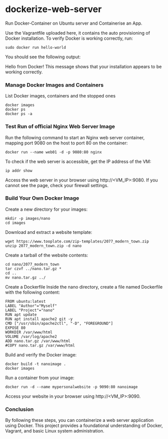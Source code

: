 # dockerize-web-server
Run Docker-Container on Ubuntu server and Containerise an App.

Use the Vagrantfile uploaded here, it contains the auto provisioning of Docker installation. To verify Docker is working correctly, run:

```
sudo docker run hello-world
```
You should see the following output:

Hello from Docker!
This message shows that your installation appears to be working correctly.

### Manage Docker Images and Containers

List Docker images, containers and the stopped ones

```
docker images
docker ps
docker ps -a
```

### Test Run of official Nginx Web Server Image

Run the following command to start an Nginx web server container, mapping port 9080 on the host to port 80 on the container:

```
docker run --name web01 -d -p 9080:80 nginx
```

To check if the web server is accessible, get the IP address of the VM:

```
ip addr show
```

Access the web server in your browser using http://<VM_IP>:9080. If you cannot see the page, check your firewall settings.

### Build Your Own Docker Image

Create a new directory for your images:

```
mkdir -p images/nano
cd images
```

Download and extract a website template:

```
wget https://www.tooplate.com/zip-templates/2077_modern_town.zip
unzip 2077_modern_town.zip -d nano
```

Create a tarball of the website contents:

```
cd nano/2077_modern_town
tar czvf ../nano.tar.gz *
cd ..
mv nano.tar.gz ../
```

Create a Dockerfile
Inside the nano directory, create a file named Dockerfile with the following content:

```
FROM ubuntu:latest
LABEL "Author"="Myself"
LABEL "Project"="nano"
RUN apt update
RUN apt install apache2 git -y
CMD ["/usr/sbin/apache2ctl", "-D", "FOREGROUND"]
EXPOSE 80
WORKDIR /var/www/html
VOLUME /var/log/apache2
ADD nano.tar.gz /var/www/html
#COPY nano.tar.gz /var/www/html
```

Build and verify the Docker image:

```
docker build -t nanoimage .
docker images
```
Run a container from your image:

```
docker run -d --name mypersonalwebsite -p 9090:80 nanoimage
```

Access your website in your browser using http://<VM_IP>:9090.

### Conclusion

By following these steps, you can containerize a web server application using Docker. This project provides a foundational understanding of Docker, Vagrant, and basic Linux system administration.




